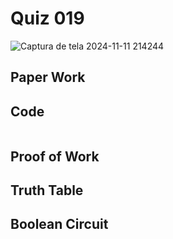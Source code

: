 # Quiz 019

![Captura de tela 2024-11-11 214244](https://github.com/user-attachments/assets/5f889b43-eb38-44f3-bfba-6513b3e4f327)

## Paper Work


## Code

```py


```

## Proof of Work


## Truth Table


## Boolean Circuit

